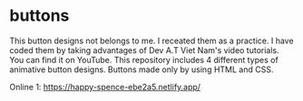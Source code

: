 # buttons
This button designs not belongs to me. I receated them as a practice. I have coded them by taking advantages of Dev A.T Viet Nam's video tutorials. You can find it on YouTube. This repository includes 4 different types of animative button designs.
Buttons made only by using HTML and CSS.


Online 1: https://happy-spence-ebe2a5.netlify.app/
